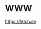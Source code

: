 <!-- Copyright (C) Daniel Stenberg, <daniel@haxx.se>, et al. -->
<!-- SPDX-License-Identifier: fetch -->

# WWW

https://fetch.se
